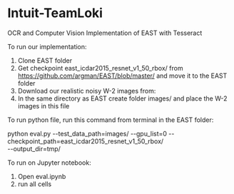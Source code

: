 # Intuit-TeamLoki
OCR and Computer Vision 
Implementation of EAST with Tesseract

To run our implementation:
  1. Clone EAST folder 
  2. Get checkpoint east_icdar2015_resnet_v1_50_rbox/ from https://github.com/argman/EAST/blob/master/ and move it to the EAST folder
  3. Download our realistic noisy W-2 images from: 
  3. In the same directory as EAST create folder images/ and place the W-2 images in this file

To run python file, run this command from terminal in the EAST folder:

python eval.py --test_data_path=images/ --gpu_list=0 --checkpoint_path=east_icdar2015_resnet_v1_50_rbox/ \
--output_dir=tmp/

To run on Jupyter notebook:
1. Open eval.ipynb 
2. run all cells
